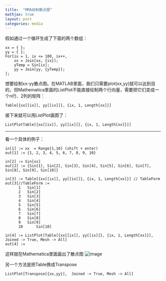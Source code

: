 ```yaml
---
title:  "MMA绘制散点图"
mathjax: true
layout: post
categories: media
---
```


假如通过一个循环生成了下面的两个数组：
```
xx = { };
yy = { };
For[ix = 1, ix <= 100, ix++,
    xx = Join[xx, {ix}];
    yTemp = Sin[ix];
    yy = Join[yy, {yTemp}];
];
```
想要绘制xx-yy散点图。在MATLAB里面，我们只需要plot(xx,yy)就可以达到目的，但Mathematica里面的ListPlot不能直接绘制两个行向量，需要把它们变成一个n行、2列的矩阵：


```
Table[{xx[[ix]], yy[[ix]]}, {ix, 1, Length[xx]}]
```
接下来就可以用ListPlot画图了：
```
ListPlotTable[{xx[[ix]], yy[[ix]]}, {ix, 1, Length[xx]}]]
```
---
看一个具体的例子：
```
in[1] := xx  = Range[1,10] (shift + enter)
out[1] := {1, 2, 3, 4, 5, 6, 7, 8, 9, 10}

in[2] := Sin[xx]
out[2] := {Sin[1], Sin[2], Sin[3], Sin[4], Sin[5], Sin[6], Sin[7], Sin[8], Sin[9], Sin[10]}

in[3] := Table[{xx[[ix]], yy[[ix]]}, {ix, 1, Length[xx]}] // TableForm
out[3]//TableForm := 
      1	  Sin[1]
      2	  Sin[2]
      3	  Sin[3]
      4	  Sin[4]
      5	  Sin[5]
      6	  Sin[6]
      7	  Sin[7]
      8	  Sin[8]
      9	  Sin[9]
      10	  Sin[10]

in[4] := ListPlot[Table[{xx[[ix]], yy[[ix]]}, {ix, 1, Length[xx]}],  Joined -> True, Mesh -> All]
out[4] := 
```

这样就在Mathematica里面画出了散点图
![image](https://user-images.githubusercontent.com/31767235/202904608-518a6acc-99f2-4148-815a-13092bf7242d.png)


另一个方法是把Table换成Transpose
```
ListPlot[Transpose[{xx,yy}],  Joined -> True, Mesh -> All]
```
